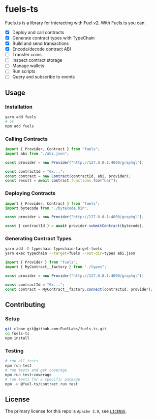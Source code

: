 # fuels-ts

Fuels.ts is a library for interacting with Fuel v2. With Fuels.ts you can:

- [x] Deploy and call contracts
- [x] Generate contract types with TypeChain
- [x] Build and send transactions
- [x] Encode/decode contract ABI
- [ ] Transfer coins
- [ ] Inspect contract storage
- [ ] Manage wallets
- [ ] Run scripts
- [ ] Query and subscribe to events

## Usage

### Installation

```sh
yarn add fuels
# or
npm add fuels
```

### Calling Contracts

```ts
import { Provider, Contract } from "fuels";
import abi from "./abi.json";

const provider = new Provider("http://127.0.0.1:4000/graphql");

const contractId = "0x...";
const contract = new Contract(contractId, abi, provider);
const result = await contract.functions.foo("bar");
```

### Deploying Contracts

```ts
import { Provider, Contract } from "fuels";
import bytecode from "./bytecode.bin";

const provider = new Provider("http://127.0.0.1:4000/graphql");

const { contractId } = await provider.submitContract(bytecode);
```

### Generating Contract Types

```sh
yarn add -D typechain typechain-target-fuels
yarn exec typechain --target=fuels --out-dir=types abi.json
```

```ts
import { Provider } from "fuels";
import { MyContract__factory } from "./types";

const provider = new Provider("http://127.0.0.1:4000/graphql");

const contractId = "0x...";
const contract = MyContract__factory.connect(contractId, provider);
```

## Contributing

### Setup

```sh
git clone git@github.com:FuelLabs/fuels-ts.git
cd fuels-ts
npm install
```

### Testing

```sh
# run all tests
npm run test
# run tests and get coverage
npm run test:coverage
# run tests for a specific package
npm -w @fuel-ts/contract run test
```

## License

The primary license for this repo is `Apache 2.0`, see [`LICENSE`](./LICENSE).
